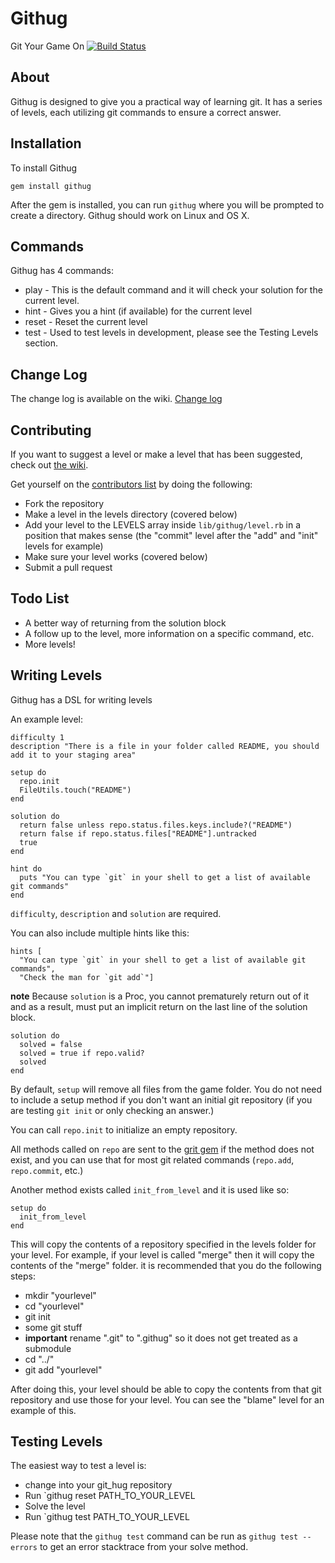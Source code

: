 # Githug
Git Your Game On [![Build Status](https://secure.travis-ci.org/Gazler/githug.png?branch=master)](http://travis-ci.org/Gazler/githug)

## About
Githug is designed to give you a practical way of learning git.  It has a series of levels, each utilizing git commands to ensure a correct answer.

## Installation
To install Githug

    gem install githug

After the gem is installed, you can run `githug` where you will be prompted to create a directory.  Githug should work on Linux and OS X.

## Commands

Githug has 4 commands:

 * play - This is the default command and it will check your solution for the current level.
 * hint - Gives you a hint (if available) for the current level
 * reset - Reset the current level
 * test - Used to test levels in development, please see the Testing Levels section.

## Change Log

The change log is available on the wiki.  [Change log](https://github.com/Gazler/githug/wiki/Change-Log)


## Contributing

If you want to suggest a level or make a level that has been suggested, check out [the wiki](https://github.com/Gazler/githug/wiki).

 Get yourself on the [contributors list](https://github.com/Gazler/githug/contributors) by doing the following:

 * Fork the repository
 * Make a level in the levels directory (covered below)
 * Add your level to the LEVELS array inside `lib/githug/level.rb` in a position that makes sense (the "commit" level after the "add" and "init" levels for example)
 * Make sure your level works (covered below)
 * Submit a pull request

## Todo List

 * A better way of returning from the solution block
 * A follow up to the level, more information on a specific command, etc.
 * More levels!

## Writing Levels

Githug has a DSL for writing levels

An example level:

    difficulty 1
    description "There is a file in your folder called README, you should add it to your staging area"

    setup do
      repo.init
      FileUtils.touch("README")
    end

    solution do
      return false unless repo.status.files.keys.include?("README")
      return false if repo.status.files["README"].untracked
      true
    end

    hint do
      puts "You can type `git` in your shell to get a list of available git commands"
    end

 `difficulty`, `description` and `solution` are required.

You can also include multiple hints like this:

    hints [
      "You can type `git` in your shell to get a list of available git commands",
      "Check the man for `git add`"]

 **note** Because `solution` is a Proc, you cannot prematurely return out of it and as a result, must put an implicit return on the last line of the solution block.


    solution do
      solved = false
      solved = true if repo.valid?
      solved
    end

 By default, `setup` will remove all files from the game folder.  You do not need to include a setup method if you don't want an initial git repository (if you are testing `git init` or only checking an answer.)
 
 You can call `repo.init` to initialize an empty repository.

 All methods called on `repo` are sent to the [grit gem](https://github.com/mojombo/grit) if the method does not exist, and you can use that for most git related commands (`repo.add`, `repo.commit`, etc.)


Another method exists called `init_from_level` and it is used like so:

    setup do
      init_from_level
    end

This will copy the contents of a repository specified in the levels folder for your level.  For example, if your level is called "merge" then it will copy the contents of the "merge" folder.  it is recommended that you do the following steps:

 * mkdir "yourlevel"
 * cd "yourlevel"
 * git init
 * some git stuff
 * **important** rename ".git" to ".githug" so it does not get treated as a submodule
 * cd "../"
 * git add "yourlevel"

After doing this, your level should be able to copy the contents from that git repository and use those for your level.  You can see the "blame" level for an example of this.

## Testing Levels

The easiest way to test a level is:

 * change into your git_hug repository
 * Run `githug reset PATH_TO_YOUR_LEVEL
 * Solve the level
 * Run `githug test PATH_TO_YOUR_LEVEL

Please note that the `githug test` command can be run as `githug test --errors` to get an error stacktrace from your solve method.

